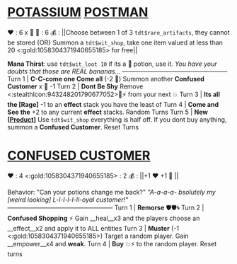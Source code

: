 # __**[POTASSIUM](<https://m.youtube.com/watch?v=BRD9BqjIk-E&pp=ygUKQmFuYW5hIG1hbg%3D%3D>) [POSTMAN](<https://www.youtube.com/watch?v=uivFFnCI8tM>)**__
❤️ : 6 x 👥
🔷 : 6
💰 : ||Choose between 1 of 3 `tdt$rare_artifacts`, they cannot be stored {OR} Summon a `tdt$wit_shop`, take one item valued at less than 20 <:gold:1058304371940655185> for free||

**Mana Thirst**: use `tdt$wit_loot 10` if its a 🧪 potion, use it. 
*You have your doubts that those are REAL bananas...*
—————————————————
Turn 1  | **C-C-come one Come all** (-2 🔷) Summon another **Confused Customer** x 👥 -1
Turn 2 | **Dont Be Shy** Remove <:stealthIcon:943248201790677052>🎯⚡ from your next 💥
Turn 3 | **Its all the [Rage]** -1 to an __effect__ stack you have the least of
Turn 4 | **Come and See the** +2 to any current __effect__ stacks. Random Turns
Turn 5 | **New [[Product](<https://www.google.com/url?sa=i&url=https%3A%2F%2Fwww.pinterest.com%2Fpin%2F89720217565550668%2F&psig=AOvVaw1syYr7jUTg-DZgDbq2PP-f&ust=1704012679431000&source=images&cd=vfe&opi=89978449&ved=0CBEQjRxqFwoTCIidyIbktoMDFQAAAAAdAAAAABAD>)]** Use `tdt$wit_shop` everything is half off. If you dont buy anything, summon a **Confused Customer**. Reset Turns

# [__**CONFUSED CUSTOMER**__](<https://www.youtube.com/watch?v=2GbBD_7AsGA>)
❤️ : 4
<:gold:1058304371940655185> : 2
💰 : ||+1 ❤️ +1 🔷 ||

Behavior: "Can your potions change me back?"
*"A-a-a-a- bsolutely my [weird looking] L-l-l-l-l-ll-oyal customer!"*
—————————————————
Turn 1  | **Remorse** 🛡️🛡️🌀
Turn 2 | **Confused Shopping** ⚡ Gain __heal__x3 and the players choose an __effect__x2 and apply it to ALL entities
Turn 3 | **Muster** (-1 <:gold:1058304371940655185>) Target a random player. Gain __empower__x4 and __weak__.
Turn 4 | **Buy** 💥⚡ to the random player. Reset turns
